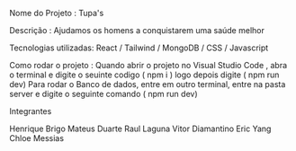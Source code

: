 Nome do Projeto : 
Tupa's

Descrição :
Ajudamos os homens a conquistarem uma saúde melhor 

Tecnologias utilizadas:
React / Tailwind / MongoDB / CSS / Javascript

Como rodar o projeto : 
Quando abrir o projeto no Visual Studio Code , abra o terminal e digite o seuinte codigo ( npm i ) logo depois digite ( npm run dev)
Para rodar o Banco de dados, entre em outro terminal, entre na pasta server e digite o seguinte comando ( npm run dev) 

Integrantes

Henrique Brigo
Mateus Duarte
Raul Laguna
Vitor Diamantino
Eric Yang
Chloe Messias
